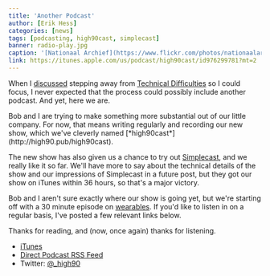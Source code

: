 ```yaml
---
title: 'Another Podcast'
author: [Erik Hess]
categories: [news]
tags: [podcasting, high90cast, simplecast]
banner: radio-play.jpg
caption: '[Nationaal Archief](https://www.flickr.com/photos/nationaalarchief/3281460444)'
link: https://itunes.apple.com/us/podcast/high90cast/id976299781?mt=2
---
```


When I [discussed](http://themindfulbit.com/blog/focus) stepping away from [Technical Difficulties](http://technicaldifficulties.us) so I could focus, I never expected that the process could possibly include another podcast. And yet, here we are.

<p class="has-pullquote" data-pullquote="Simplecast got us on iTunes within 36 hours" markdown="1">Bob and I are trying to make something more substantial out of our little company. For now, that means writing regularly and recording our new show, which we've cleverly named [*high90cast*](http://high90.pub/high90cast). </p>

The new show has also given us a chance to try out [Simplecast](https://simplecast.fm/), and we really like it so far. We'll have more to say about the technical details of the show and our impressions of Simplecast in a future post, but they got our show on iTunes within 36 hours, so that's a major victory.

Bob and I aren't sure exactly where our show is going yet, but we're starting off with a 30 minute episode on [wearables](http://high90.pub/high90cast/001-wearables). If you'd like to listen in on a regular basis, I've posted a few relevant links below. 

Thanks for reading, and (now, once again) thanks for listening.

* [iTunes](https://itunes.apple.com/us/podcast/high90cast/id976299781?mt=2)
* [Direct Podcast RSS Feed](http://simplecast.fm/podcasts/1067/rss)
* Twitter: [@_high90](http://twitter.com/_high90)
